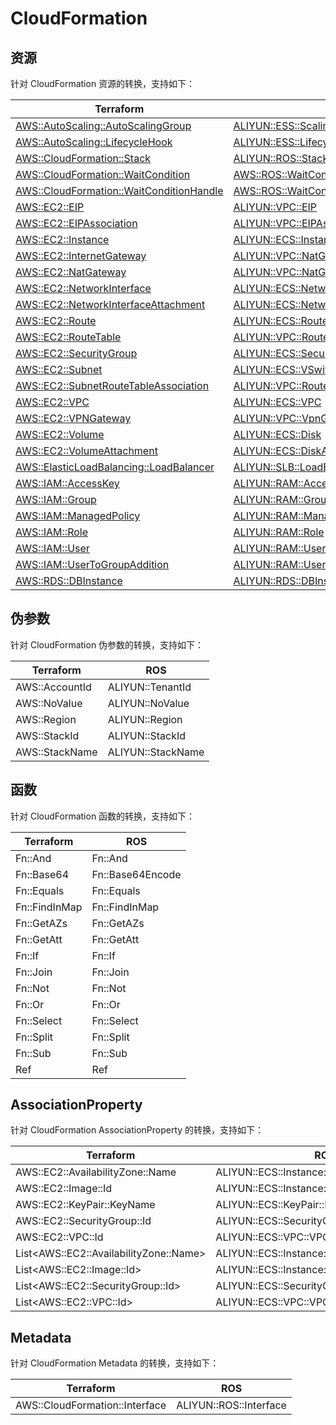 # CloudFormation

## 资源

针对 CloudFormation 资源的转换，支持如下：

| Terraform                                                                                                                                                  | ROS                                                                                                                                                      |
| ---------------------------------------------------------------------------------------------------------------------------------------------------------- | -------------------------------------------------------------------------------------------------------------------------------------------------------- |
| [AWS::AutoScaling::AutoScalingGroup](https://docs.aws.amazon.com/AWSCloudFormation/latest/UserGuide/aws-resource-autoscaling-autoscalinggroup)             | [ALIYUN::ESS::ScalingGroup](https://www.alibabacloud.com/help/resource-orchestration-service/latest/aliyun-ess-scalinggroup)                             |
| [AWS::AutoScaling::LifecycleHook](https://docs.aws.amazon.com/AWSCloudFormation/latest/UserGuide/aws-resource-autoscaling-lifecyclehook)                   | [ALIYUN::ESS::LifecycleHook](https://www.alibabacloud.com/help/resource-orchestration-service/latest/aliyun-ess-lifecyclehook)                           |
| [AWS::CloudFormation::Stack](https://docs.aws.amazon.com/AWSCloudFormation/latest/UserGuide/aws-resource-cloudformation-stack)                             | [ALIYUN::ROS::Stack](https://www.alibabacloud.com/help/resource-orchestration-service/latest/aliyun-ros-stack)                                           |
| [AWS::CloudFormation::WaitCondition](https://docs.aws.amazon.com/AWSCloudFormation/latest/UserGuide/aws-resource-cloudformation-waitcondition)             | [AWS::ROS::WaitCondition](https://www.alibabacloud.com/help/resource-orchestration-service/latest/aws-ros-waitcondition)                                 |
| [AWS::CloudFormation::WaitConditionHandle](https://docs.aws.amazon.com/AWSCloudFormation/latest/UserGuide/aws-resource-cloudformation-waitconditionhandle) | [AWS::ROS::WaitConditionHandle](https://www.alibabacloud.com/help/resource-orchestration-service/latest/aws-ros-waitconditionhandle)                     |
| [AWS::EC2::EIP](https://docs.aws.amazon.com/AWSCloudFormation/latest/UserGuide/aws-resource-ec2-eip)                                                       | [ALIYUN::VPC::EIP](https://www.alibabacloud.com/help/resource-orchestration-service/latest/aliyun-vpc-eip)                                               |
| [AWS::EC2::EIPAssociation](https://docs.aws.amazon.com/AWSCloudFormation/latest/UserGuide/aws-resource-ec2-eipassociation)                                 | [ALIYUN::VPC::EIPAssociation](https://www.alibabacloud.com/help/resource-orchestration-service/latest/aliyun-vpc-eipassociation)                         |
| [AWS::EC2::Instance](https://docs.aws.amazon.com/AWSCloudFormation/latest/UserGuide/aws-resource-ec2-instance)                                             | [ALIYUN::ECS::Instance](https://www.alibabacloud.com/help/resource-orchestration-service/latest/aliyun-ecs-instance)                                     |
| [AWS::EC2::InternetGateway](https://docs.aws.amazon.com/AWSCloudFormation/latest/UserGuide/aws-resource-ec2-internetgateway)                               | [ALIYUN::VPC::NatGateway](https://www.alibabacloud.com/help/resource-orchestration-service/latest/aliyun-vpc-natgateway)                                 |
| [AWS::EC2::NatGateway](https://docs.aws.amazon.com/AWSCloudFormation/latest/UserGuide/aws-resource-ec2-natgateway)                                         | [ALIYUN::VPC::NatGateway](https://www.alibabacloud.com/help/resource-orchestration-service/latest/aliyun-vpc-natgateway)                                 |
| [AWS::EC2::NetworkInterface](https://docs.aws.amazon.com/AWSCloudFormation/latest/UserGuide/aws-resource-ec2-networkinterface)                             | [ALIYUN::ECS::NetworkInterface](https://www.alibabacloud.com/help/resource-orchestration-service/latest/aliyun-ecs-networkinterface)                     |
| [AWS::EC2::NetworkInterfaceAttachment](https://docs.aws.amazon.com/AWSCloudFormation/latest/UserGuide/aws-resource-ec2-networkinterfaceattachment)         | [ALIYUN::ECS::NetworkInterfaceAttachment](https://www.alibabacloud.com/help/resource-orchestration-service/latest/aliyun-ecs-networkinterfaceattachment) |
| [AWS::EC2::Route](https://docs.aws.amazon.com/AWSCloudFormation/latest/UserGuide/aws-resource-ec2-route)                                                   | [ALIYUN::ECS::Route](https://www.alibabacloud.com/help/resource-orchestration-service/latest/aliyun-ecs-route)                                           |
| [AWS::EC2::RouteTable](https://docs.aws.amazon.com/AWSCloudFormation/latest/UserGuide/aws-resource-ec2-routetable)                                         | [ALIYUN::VPC::RouteTable](https://www.alibabacloud.com/help/resource-orchestration-service/latest/aliyun-vpc-routetable)                                 |
| [AWS::EC2::SecurityGroup](https://docs.aws.amazon.com/AWSCloudFormation/latest/UserGuide/aws-resource-ec2-securitygroup)                                   | [ALIYUN::ECS::SecurityGroup](https://www.alibabacloud.com/help/resource-orchestration-service/latest/aliyun-ecs-securitygroup)                           |
| [AWS::EC2::Subnet](https://docs.aws.amazon.com/AWSCloudFormation/latest/UserGuide/aws-resource-ec2-subnet)                                                 | [ALIYUN::ECS::VSwitch](https://www.alibabacloud.com/help/resource-orchestration-service/latest/aliyun-ecs-vswitch)                                       |
| [AWS::EC2::SubnetRouteTableAssociation](https://docs.aws.amazon.com/AWSCloudFormation/latest/UserGuide/aws-resource-ec2-subnetroutetableassociation)       | [ALIYUN::VPC::RouteTableAssociation](https://www.alibabacloud.com/help/resource-orchestration-service/latest/aliyun-vpc-routetableassociation)           |
| [AWS::EC2::VPC](https://docs.aws.amazon.com/AWSCloudFormation/latest/UserGuide/aws-resource-ec2-vpc)                                                       | [ALIYUN::ECS::VPC](https://www.alibabacloud.com/help/resource-orchestration-service/latest/aliyun-ecs-vpc)                                               |
| [AWS::EC2::VPNGateway](https://docs.aws.amazon.com/AWSCloudFormation/latest/UserGuide/aws-resource-ec2-vpngateway)                                         | [ALIYUN::VPC::VpnGateway](https://www.alibabacloud.com/help/resource-orchestration-service/latest/aliyun-vpc-vpngateway)                                 |
| [AWS::EC2::Volume](https://docs.aws.amazon.com/AWSCloudFormation/latest/UserGuide/aws-resource-ec2-volume)                                                 | [ALIYUN::ECS::Disk](https://www.alibabacloud.com/help/resource-orchestration-service/latest/aliyun-ecs-disk)                                             |
| [AWS::EC2::VolumeAttachment](https://docs.aws.amazon.com/AWSCloudFormation/latest/UserGuide/aws-resource-ec2-volumeattachment)                             | [ALIYUN::ECS::DiskAttachment](https://www.alibabacloud.com/help/resource-orchestration-service/latest/aliyun-ecs-diskattachment)                         |
| [AWS::ElasticLoadBalancing::LoadBalancer](https://docs.aws.amazon.com/AWSCloudFormation/latest/UserGuide/aws-resource-elasticloadbalancing-loadbalancer)   | [ALIYUN::SLB::LoadBalancer](https://www.alibabacloud.com/help/resource-orchestration-service/latest/aliyun-slb-loadbalancer)                             |
| [AWS::IAM::AccessKey](https://docs.aws.amazon.com/AWSCloudFormation/latest/UserGuide/aws-resource-iam-accesskey)                                           | [ALIYUN::RAM::AccessKey](https://www.alibabacloud.com/help/resource-orchestration-service/latest/aliyun-ram-accesskey)                                   |
| [AWS::IAM::Group](https://docs.aws.amazon.com/AWSCloudFormation/latest/UserGuide/aws-resource-iam-group)                                                   | [ALIYUN::RAM::Group](https://www.alibabacloud.com/help/resource-orchestration-service/latest/aliyun-ram-group)                                           |
| [AWS::IAM::ManagedPolicy](https://docs.aws.amazon.com/AWSCloudFormation/latest/UserGuide/aws-resource-iam-managedpolicy)                                   | [ALIYUN::RAM::ManagedPolicy](https://www.alibabacloud.com/help/resource-orchestration-service/latest/aliyun-ram-managedpolicy)                           |
| [AWS::IAM::Role](https://docs.aws.amazon.com/AWSCloudFormation/latest/UserGuide/aws-resource-iam-role)                                                     | [ALIYUN::RAM::Role](https://www.alibabacloud.com/help/resource-orchestration-service/latest/aliyun-ram-role)                                             |
| [AWS::IAM::User](https://docs.aws.amazon.com/AWSCloudFormation/latest/UserGuide/aws-resource-iam-user)                                                     | [ALIYUN::RAM::User](https://www.alibabacloud.com/help/resource-orchestration-service/latest/aliyun-ram-user)                                             |
| [AWS::IAM::UserToGroupAddition](https://docs.aws.amazon.com/AWSCloudFormation/latest/UserGuide/aws-resource-iam-usertogroupaddition)                       | [ALIYUN::RAM::UserToGroupAddition](https://www.alibabacloud.com/help/resource-orchestration-service/latest/aliyun-ram-usertogroupaddition)               |
| [AWS::RDS::DBInstance](https://docs.aws.amazon.com/AWSCloudFormation/latest/UserGuide/aws-resource-rds-dbinstance)                                         | [ALIYUN::RDS::DBInstance](https://www.alibabacloud.com/help/resource-orchestration-service/latest/aliyun-rds-dbinstance)                                 |

## 伪参数

针对 CloudFormation 伪参数的转换，支持如下：

| Terraform      | ROS               |
| -------------- | ----------------- |
| AWS::AccountId | ALIYUN::TenantId  |
| AWS::NoValue   | ALIYUN::NoValue   |
| AWS::Region    | ALIYUN::Region    |
| AWS::StackId   | ALIYUN::StackId   |
| AWS::StackName | ALIYUN::StackName |

## 函数

针对 CloudFormation 函数的转换，支持如下：

| Terraform     | ROS              |
| ------------- | ---------------- |
| Fn::And       | Fn::And          |
| Fn::Base64    | Fn::Base64Encode |
| Fn::Equals    | Fn::Equals       |
| Fn::FindInMap | Fn::FindInMap    |
| Fn::GetAZs    | Fn::GetAZs       |
| Fn::GetAtt    | Fn::GetAtt       |
| Fn::If        | Fn::If           |
| Fn::Join      | Fn::Join         |
| Fn::Not       | Fn::Not          |
| Fn::Or        | Fn::Or           |
| Fn::Select    | Fn::Select       |
| Fn::Split     | Fn::Split        |
| Fn::Sub       | Fn::Sub          |
| Ref           | Ref              |

## AssociationProperty

针对 CloudFormation AssociationProperty 的转换，支持如下：

| Terraform                                | ROS                                         |
| ---------------------------------------- | ------------------------------------------- |
| AWS::EC2::AvailabilityZone::Name         | ALIYUN::ECS::Instance::ZoneId               |
| AWS::EC2::Image::Id                      | ALIYUN::ECS::Instance::ImageId              |
| AWS::EC2::KeyPair::KeyName               | ALIYUN::ECS::KeyPair::KeyPairName           |
| AWS::EC2::SecurityGroup::Id              | ALIYUN::ECS::SecurityGroup::SecurityGroupId |
| AWS::EC2::VPC::Id                        | ALIYUN::ECS::VPC::VPCId                     |
| List\<AWS::EC2::AvailabilityZone::Name\> | ALIYUN::ECS::Instance::ZoneId               |
| List\<AWS::EC2::Image::Id\>              | ALIYUN::ECS::Instance::ImageId              |
| List\<AWS::EC2::SecurityGroup::Id\>      | ALIYUN::ECS::SecurityGroup::SecurityGroupId |
| List\<AWS::EC2::VPC::Id\>                | ALIYUN::ECS::VPC::VPCId                     |

## Metadata

针对 CloudFormation Metadata 的转换，支持如下：

| Terraform                      | ROS                    |
| ------------------------------ | ---------------------- |
| AWS::CloudFormation::Interface | ALIYUN::ROS::Interface |
